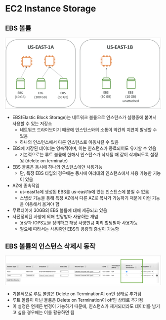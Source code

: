 # EC2 Instance Storage

## EBS 볼륨

![images/ec2_instance_store/1.png](images/ec2_instance_store/1.png)

- EBS(Elastic Block Storage)는 네트워크 볼륨으로 인스턴스가 실행중에 붙여서 사용할 수 있는 저장소
  - 네트워크 드라이브이기 때문에 인스턴스와의 소통이 약간의 지연이 발생할 수 있음
  - 하나의 인스턴스에서 다른 인스턴스로 이동시킬 수 있음
- EBS에 저장된 데이터는 영속적이며, 이는 인스턴스가 종료되어도 유지할 수 있음
  - 기본적으로는 루트 볼륨에 한해서 인스턴스가 삭제될 때 같이 삭제되도록 설정됨 (delete on terminate)
- EBS 볼륨은 동시에 하나의 인스턴스에만 사용가능
  - 단, 특정 EBS 타입의 경우에는 동시에 여러대의 인스턴스에서 사용 가능한 기능이 있음
- AZ에 종속적임
  - us-east1a에 생성된 EBS를 us-east1b에 있는 인스턴스에 붙일 수 없음
  - 스냅샷 기능을 통해 특정 AZ에서 다른 AZ로 복사가 가능하기 때문에 이런 기능을 이용해서 옮겨야 함
- 무료티어에 30GB의 EBS 볼륨에 대해 제공되고 있음
- 사전정의된 사양에 의해 할당받아 사용하는 개념
  - 용량과 IOPS등을 정의하고 해당 사양만큼 미리 할당받아 사용가능
  - 필요에 따라서는 사용중인 EBS의 용량의 증설이 가능함

## EBS 볼륨의 인스턴스 삭제시 동작

![images/ec2_instance_store/2.png](images/ec2_instance_store/2.png)

- 기본적으로 루트 볼륨은 Delete on Termination이 on인 상태로 추가됨
- 루트 볼륨이 아닌 볼륨은 Delete on Termination이 off인 상태로 추가됨
- 이 설정은 언제든 변경이 가능하기 때문에, 인스턴스가 제거되더라도 데이터를 남기고 싶을 경우에는 이를 활용하면 됨

